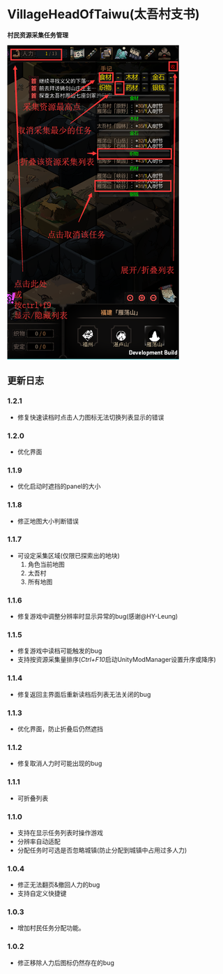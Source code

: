 # VillageHeadOfTaiwu(太吾村支书)

**村民资源采集任务管理**

![example.png](./example.png)


## 更新日志
### 1.2.1
- 修复快速读档时点击人力图标无法切换列表显示的错误
### 1.2.0
- 优化界面
### 1.1.9
- 优化启动时遮挡的panel的大小
### 1.1.8
- 修正地图大小判断错误
### 1.1.7
-  可设定采集区域(仅限已探索出的地块)
    1. 角色当前地图
    2. 太吾村
    3. 所有地图
### 1.1.6   
- 修复游戏中调整分辨率时显示异常的bug(感谢@HY-Leung)
### 1.1.5  
- 修复游戏中读档可能触发的bug  
- 支持按资源采集量排序(*Ctrl+F10*启动UnityModManager设置升序或降序)  
### 1.1.4  
- 修复返回主界面后重新读档后列表无法关闭的bug
### 1.1.3  
- 优化界面，防止折叠后仍然遮挡
### 1.1.2  
- 修复取消人力时可能出现的bug
### 1.1.1  
- 可折叠列表
### 1.1.0  
- 支持在显示任务列表时操作游戏
- 分辨率自动适配
- 分配任务时可选是否忽略城镇(防止分配到城镇中占用过多人力)
### 1.0.4  
- 修正无法翻页&撤回人力的bug
- 支持自定义快捷键
### 1.0.3  
- 增加村民任务分配功能。
### 1.0.2  
- 修正移除人力后图标仍然存在的bug
